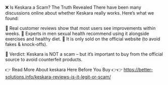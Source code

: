 ❌ Is Keskara a Scam? The Truth Revealed
There have been many discussions online about whether Keskara really works. Here’s what we found:

🔹 Real customer reviews show that most users see improvements within weeks.
🔹 Experts in men sexual health recommend using it alongside exercises and healthy diet.
🔹 It is only sold on the official website (to avoid fakes & knock-offs).

📌 Verdict: Keskara is NOT a scam – but it’s important to buy from the official source to avoid counterfeit products.

👉 Read More About keskara Here Before You Buy 👉👉 https://better-solutions.info/keskara-reviews-is-it-legit-or-scam/
